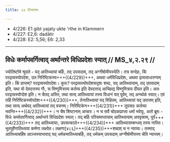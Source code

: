 ```yaml
---
title: ६४ टिप्पणयः

---
```

- 4/226: E1 gibt yajaty ukte 'rthe in Klammern
- 4/227: E2,6: dadātir
- 4/228: E2: 5,56; E6: 2,33

____________________________________________


## विधेः कर्मापवर्गित्वाद् अर्थान्तरे विधिप्रदेशः स्यात् // MS_४,२.२९ //

ज्योतिष्टोमे श्रूयते - यद् आतिथ्यायां बर्हिः, तद् उपसदाम्, तद् अग्नीषोमीयस्येति। तत्र सन्देहः, किं परद्रव्यस्योपदेशः, उत निरिष्टिकस्य+++({4/229})+++, अथवा धर्मविधिप्रदेशः, अथवा द्रव्यसाधारण्यम् इति। किं प्राप्तम्? परद्रव्यस्योपदेशः। कुतः? परद्रव्यस्योपदेशसदृशः शब्दः, यद् आतिथ्यायाम्, तद् उपसदाम् इति, यथा यो देवदत्तस्य गौः, स विष्णुमित्रस्य कर्तव्य इति देवदत्ताद् आच्छिद्य विष्णुमित्राय दीयत इति। अतः परद्रव्यस्योप्देश इति। न चैतद् अस्ति, तथा सत्य् आतिथ्यायां तस्य विधानं यत् पूर्वम्, तद् अनर्थकं स्यात्।
एवं तर्हि निरिष्टिकस्योपदेशः+++({4/230})+++, तेनातिथ्यायां यद् विहितम्, आतिथ्यायां यद् उपात्तम् इति, तथा सत्य् अर्थवद् आतिथ्यायां तद् वचनम्। निरिष्टिकेन+++({4/231})+++ तूपसदः कर्तव्या भवन्ति+++({4/232})+++। न चैष शिष्टानाम् आचारः। न च सर्वे चोदकप्राप्ता धर्मा भवेयुः, अतो ब्रूमः - विधेः कर्मापवर्गित्वाद् अर्थान्तरे विधिप्रदेशः स्यात्। तद् बर्हिः परिसमाप्तायाम् आतिथ्यायाम् अपवृक्तम्, पूर्वं+++({4/233})+++ तद् आतिथ्यायाः, उपसत्काले+++({4/234})+++ आतिथ्यासम्बन्धस् तस्य नास्ति। भूतपूर्वेणातिथ्यया कर्मणा लक्ष्येत। लक्षणा[४८६]+++({4/235})+++शब्दश् च न न्याय्यः। तस्माद् आतिथ्याबर्हिष आञ्जस्याभावाद् यद् धर्मकमातिथ्याबर्हिः, तद् धर्मकम् उपसदाम् अग्नीषोमीयस्य चेति न्याय्यम्।